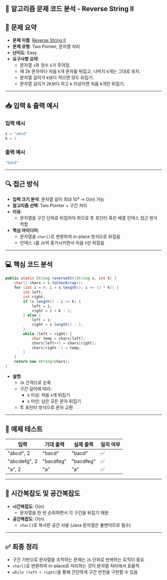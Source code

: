 ## 🧠 알고리즘 문제 코드 분석 - Reverse String II

## 📌 문제 요약
- **문제 이름**: [Reverse String II](https://leetcode.com/problems/reverse-string-ii/description/)
- **문제 유형**: Two Pointer, 문자열 처리
- **난이도**: Easy
- **요구사항 요약**:
  - 문자열 `s`와 정수 `k`가 주어짐.
  - 매 2k 문자마다 처음 k개 문자를 뒤집고, 나머지 k개는 그대로 유지.
  - 문자열 길이가 k보다 작으면 모두 뒤집기.
  - 문자열 길이가 2k보다 작고 k 이상이면 처음 k개만 뒤집기.

---

## 📥 입력 & 출력 예시

### 입력 예시
```java
s = "abcd"
k = 2
```

### 출력 예시
```java
"bacd"
```

---

## 🔍 접근 방식
- **입력 크기 분석**: 문자열 길이 최대 10⁴ → O(n) 가능
- **알고리즘 선택**: Two Pointer + 구간 처리
- **이유**:
  - 문자열을 구간 단위로 뒤집어야 하므로 투 포인터 혹은 배열 인덱스 접근 방식 적합
- **핵심 아이디어**:
  - 문자열을 `char[]`로 변환하여 in-place 방식으로 뒤집음
  - 인덱스 `i`를 `2k`씩 증가시키면서 처음 `k`만 뒤집음

---

## 💻 핵심 코드 분석

```java
public static String reverseStr(String s, int k) {
    char[] chars = s.toCharArray();
    for (int i = 0; i < s.length(); i += (2 * k)) {
        int left;
        int right;
        if (s.length() - i >= k) {
            left = i;
            right = i + k - 1;
        } else {
            left = i;
            right = s.length() - 1;
        }
        while (left < right) {
            char temp = chars[left];
            chars[left++] = chars[right];
            chars[right--] = temp;
        }
    }
    return new String(chars);
}
```

- **설명**:
  - `2k` 간격으로 순회
  - 구간 길이에 따라:
    - `k` 이상: 처음 `k`개 뒤집기
    - `k` 미만: 남은 모든 문자 뒤집기
  - 투 포인터 방식으로 문자 교환

---

## 🧪 예제 테스트

| 입력 | 기대 출력 | 실제 출력 | 일치 여부 |
|------|-----------|-----------|------------|
| "abcd", 2 | "bacd" | "bacd" | ✅ |
| "abcdefg", 2 | "bacdfeg" | "bacdfeg" | ✅ |
| "a", 2 | "a" | "a" | ✅ |

---

## 📝 시간복잡도 및 공간복잡도

- **시간복잡도**: O(n)
  - 문자열을 한 번 순회하면서 각 구간을 뒤집기 때문
- **공간복잡도**: O(n)
  - `char[]`로 복사한 공간 사용 (Java 문자열은 불변이므로 필수)

---

## ✅ 최종 정리

- 구간 기반으로 문자열을 조작하는 문제는 `2k` 단위로 반복하는 로직이 중요
- `char[]`로 변환하여 in-place로 처리하는 것이 문자열 처리에서 효율적
- `while (left < right)`을 통해 간단하게 구간 반전을 구현할 수 있음